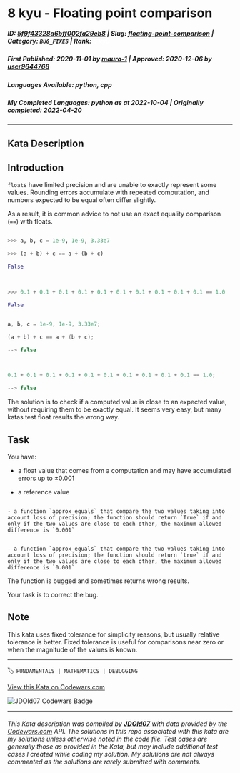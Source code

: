 # 8 kyu - Floating point comparison

##### **ID**: [5f9f43328a6bff002fa29eb8](https://www.codewars.com/kata/5f9f43328a6bff002fa29eb8) | **Slug**: [floating-point-comparison](https://www.codewars.com/kata/5f9f43328a6bff002fa29eb8) | **Category**: `BUG_FIXES` | **Rank**: <span style="color:white">8 kyu</span>

##### **First Published**: 2020-11-01 ***by*** [mauro-1](https://www.codewars.com/users/mauro-1) | **Approved**: 2020-12-06 ***by*** [user9644768](https://www.codewars.com/users/user9644768)

##### **Languages Available**: python, cpp

##### **My Completed Languages**: python ***as at*** 2022-10-04 | **Originally completed**: 2022-04-20

---

## Kata Description


## Introduction



`float`s have limited precision and are unable to exactly represent some values. Rounding errors accumulate with repeated computation, and numbers expected to be equal often differ slightly.



As a result, it is common advice to not use an exact equality comparison (`==`) with floats.



```python

>>> a, b, c = 1e-9, 1e-9, 3.33e7

>>> (a + b) + c == a + (b + c)

False



>>> 0.1 + 0.1 + 0.1 + 0.1 + 0.1 + 0.1 + 0.1 + 0.1 + 0.1 + 0.1 == 1.0

False

```

```cpp

a, b, c = 1e-9, 1e-9, 3.33e7;

(a + b) + c == a + (b + c);

--> false



0.1 + 0.1 + 0.1 + 0.1 + 0.1 + 0.1 + 0.1 + 0.1 + 0.1 + 0.1 == 1.0;

--> false

```



The solution is to check if a computed value is close to an expected value, without requiring them to be exactly equal. It seems very easy, but many katas test float results the wrong way.





## Task



You have:

- a float value that comes from a computation and may have accumulated errors up to ±0.001

- a reference value



```if:python

- a function `approx_equals` that compare the two values taking into account loss of precision; the function should return `True` if and only if the two values are close to each other, the maximum allowed difference is `0.001`

```

```if:cpp

- a function `approx_equals` that compare the two values taking into account loss of precision; the function should return `true` if and only if the two values are close to each other, the maximum allowed difference is `0.001`

```



The function is bugged and sometimes returns wrong results.



Your task is to correct the bug.





## Note



This kata uses fixed tolerance for simplicity reasons, but usually relative tolerance is better. Fixed tolerance is useful for comparisons near zero or when the magnitude of the values is known.



---


🏷 `FUNDAMENTALS | MATHEMATICS | DEBUGGING`


[View this Kata on Codewars.com](https://www.codewars.com/kata/5f9f43328a6bff002fa29eb8)

![](https://www.codewars.com/users/jdold07/badges/large "JDOld07 Codewars Badge")

---

###### *This Kata description was compiled by [**JDOld07**](https://tpstech.dev) with data provided by the [Codewars.com](https://www.codewars.com) API.  The solutions in this repo associated with this kata are my solutions unless otherwise noted in the code file.  Test cases are generally those as provided in the Kata, but may include additional test cases I created while coding my solution.  My solutions are not always commented as the solutions are rarely submitted with comments.*
